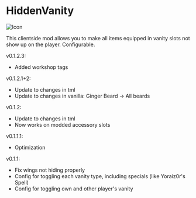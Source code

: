 # HiddenVanity

![Icon](https://raw.githubusercontent.com/direwolf420/HiddenVanity/master/icon.png)

This clientside mod allows you to make all items equipped in vanity slots not show up on the player. Configurable.

v0.1.2.3:
* Added workshop tags

v0.1.2.1+2:
* Update to changes in tml
* Update to changes in vanilla: Ginger Beard -> All beards

v0.1.2:
* Update to changes in tml
* Now works on modded accessory slots

v0.1.1.1:
* Optimization

v0.1.1:
* Fix wings not hiding properly
* Config for toggling each vanity type, including specials (like Yoraiz0r's Spell)
* Config for toggling own and other player's vanity
